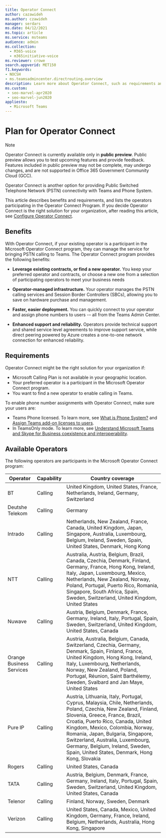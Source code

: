 ```yaml
---
title: Operator Connect
author: cazawideh
ms.author: czawideh
manager: serdars
ms.date: 04/12/2021
ms.topic: article
ms.service: msteams
audience: admin
ms.collection: 
  - M365-voice
  - m365initiative-voice
ms.reviewer: crowe
search.appverid: MET150
f1.keywords:
- NOCSH
- ms.teamsadmincenter.directrouting.overview
description: Learn more about Operator Connect, such as requirements and planning for deployment.
ms.custom: 
 - seo-marvel-apr2020
 - seo-marvel-jun2020
appliesto: 
  - Microsoft Teams
---
```


# Plan for Operator Connect

>[!NOTE]
>Operator Connect is currently available only in **public preview**. Public preview allows you to test upcoming features and provide feedback. Features included in public preview may not be complete, may undergo changes, and are not supported in Office 365 Government Community Cloud (GCC).

Operator Connect is another option for providing Public Switched Telephone Network (PSTN) connectivity with Teams and Phone System.  

This article describes benefits and requirements, and lists the operators participating in the Operator Connect Program.  If you decide Operator Connect is the right solution for your organization, after reading this article, see [Configure Operator Connect](operator-connect-configure.md).  

## Benefits

With Operator Connect, if your existing operator is a participant in the Microsoft Operator Connect program, they can manage the service for bringing PSTN calling to Teams. The Operator Connect program provides the following benefits:

- **Leverage existing contracts, or find a new operator.** You keep your preferred operator and contracts, or choose a new one from a selection of participating operators to meet your business needs

- **Operator-managed infrastructure.** Your operator manages the PSTN calling services and Session Border Controllers (SBCs), allowing you to save on hardware purchase and management.

- **Faster, easier deployment.** You can quickly connect to your operator and assign phone numbers to users -– all from the Teams Admin Center.

- **Enhanced support and reliability.** Operators provide technical support and shared service level agreements to improve support service, while direct peering powered by Azure creates a one-to-one network connection for enhanced reliability.

## Requirements

 Operator Connect might be the right solution for your organization if:

- Microsoft Calling Plan is not available in your geographic location.
- Your preferred operator is a participant in the Microsoft Operator Connect program.
- You want to find a new operator to enable calling in Teams.

To enable phone number assignments with Operator Connect, make sure your users are:

- Teams Phone licensed. To learn more, see [What is Phone System?](https://docs.microsoft.com/microsoftteams/what-is-phone-system-in-office-365) and [Assign Teams add-on licenses to users](https://docs.microsoft.com/microsoftteams/teams-add-on-licensing/assign-teams-add-on-licenses).
- In TeamsOnly mode. To learn more, see [Understand Microsoft Teams and Skype for Business coexistence and interoperability](https://docs.microsoft.com/microsoftteams/teams-and-skypeforbusiness-coexistence-and-interoperability).

## Available Operators

The following operators are participants in the Microsoft Operator Connect program:

| Operator | Capability | Country coverage |
| --- | --- | --- |
| BT | Calling | United Kingdom, United States, France, Netherlands, Ireland, Germany, Switzerland  |
| Deutshe Telekom | Calling | Germany  |
| Intrado | Calling | Netherlands, New Zealand, France, Canada, United Kingdom, Japan, Singapore, Australia, Luxembourg, Belgium, Ireland, Sweden, Spain, United States, Denmark, Hong Kong  |
| NTT | Calling | Australia, Austria, Belgium, Brazil, Canada, Czechia, Denmark, Finland, Germany, France, Hong Kong, Ireland, Italy, Japan, Luxembourg, Mexico, Netherlands, New Zealand, Norway, Poland, Portugal, Puerto Rico, Romania, Singapore, South Africa, Spain, Sweden, Switzerland, United Kingdom, United States  |
| Nuwave | Calling | Austria, Belgium, Denmark, France, Germany, Ireland, Italy, Portugal, Spain, Sweden, Switzerland, United Kingdom, United States, Canada  |
| Orange Business Services | Calling | Austria, Australia, Belgium, Canada, Switzerland, Czechia, Germany, Denmark, Spain, Finland, France, United Kingdom, Hong Kong, Ireland, Italy, Luxembourg, Netherlands, Norway, New Zealand, Poland, Portugal, Réunion, Saint Barthélemy, Sweden, Svalbard and Jan Maye, United States  |
| Pure IP | Calling | Austria, Lithuania, Italy, Portugal, Cyprus, Malaysia, Chile, Netherlands, Poland, Czechia, New Zealand, Finland, Slovenia, Greece, France, Brazil, Croatia, Puerto Rico, Canada, United Kingdom, Mexico, Colombia, Norway, Romania, Japan, Bulgaria, Singapore, Switzerland, Australia, Luxembourg, Germany, Belgium, Ireland, Sweden, Spain, United States, Denmark, Hong Kong, Slovakia  |
| Rogers | Calling | United States, Canada  |
| TATA | Calling | Austria, Belgium, Denmark, France, Germany, Ireland, Italy, Portugal, Spain, Sweden, Switzerland, United Kingdom, United States, Canada  |
| Telenor | Calling | Finland, Norway, Sweden, Denmark  |
| Verizon | Calling | United States, Canada, Mexico, United Kingdom, Germany, France, Ireland, Belgium, Netherlands, Australia, Hong Kong, Singapore |
